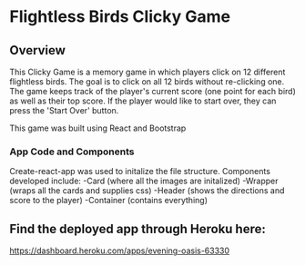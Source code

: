 # Flightless Birds Clicky Game

## Overview

This Clicky Game is a memory game in which players click on 12 different flightless birds. The goal is to click on all 12 birds without re-clicking one. The game keeps track of the player's current score (one point for each bird) as well as their top score. If the player would like to start over, they can press the 'Start Over' button.

This game was built using React and Bootstrap

### App Code and Components

Create-react-app was used to initalize the file structure. Components developed include:
-Card (where all the images are initalized)
-Wrapper (wraps all the cards and supplies css)
-Header (shows the directions and score to the player)
-Container (contains everything)

## Find the deployed app through Heroku here:
https://dashboard.heroku.com/apps/evening-oasis-63330
